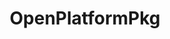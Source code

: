---
permalink: /engineering/projects/openplatformpkg/
project_link_name: OpenPlatformPkg
project_url: https://git.linaro.org/uefi/OpenPlatformPkg.git/commit
statsAvailable: 'false'
title: OpenPlatformPkg
---